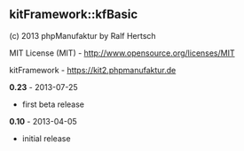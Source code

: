 ## kitFramework::kfBasic ##

(c) 2013 phpManufaktur by Ralf Hertsch

MIT License (MIT) - <http://www.opensource.org/licenses/MIT>

kitFramework - <https://kit2.phpmanufaktur.de>

**0.23** - 2013-07-25

* first beta release

**0.10** - 2013-04-05

* initial release